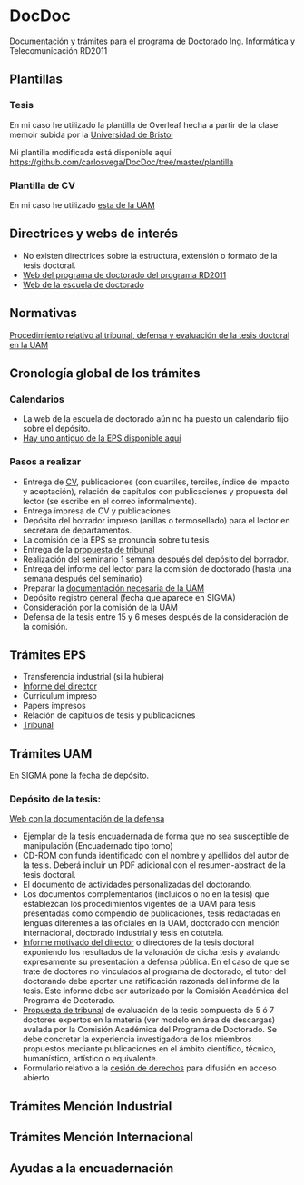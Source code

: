 # DocDoc
Documentación y trámites para el programa de Doctorado Ing. Informática y Telecomunicación RD2011

## Plantillas

### Tesis
En mi caso he utilizado la plantilla de Overleaf hecha a partir de la clase memoir subida por la [Universidad de Bristol](https://www.overleaf.com/latex/templates/university-of-bristol-thesis-template/kzqrfvyxxcdm)

Mi plantilla modificada está disponible aquí: https://github.com/carlosvega/DocDoc/tree/master/plantilla

### Plantilla de CV
En mi caso he utilizado [esta de la UAM](https://github.com/carlosvega/DocDoc/raw/master/otros/solicitud_concurso.doc)

## Directrices y webs de interés

* No existen directrices sobre la estructura, extensión o formato de la tesis doctoral.
* [Web del programa de doctorado del programa RD2011](https://goo.gl/xKsaVH)
* [Web de la escuela de doctorado](http://www.uam.es/EscuelaDoctorado/Home.htm?language=es_ES)

## Normativas

[Procedimiento relativo al tribunal, defensa y evaluación  de la tesis doctoral en la UAM](https://github.com/carlosvega/DocDoc/raw/master/uam/ProcedimientoTesis_Final_vigente.pdf)

## Cronología global de los trámites

### Calendarios

* La web de la escuela de doctorado aún no ha puesto un calendario fijo sobre el depósito.
* [Hay uno antiguo de la EPS disponible aquí](https://github.com/carlosvega/DocDoc/blob/master/otros/DiagramaPlazosDefensaTesis.pdf)

### Pasos a realizar

* Entrega de [CV](https://github.com/carlosvega/DocDoc/raw/master/otros/solicitud_concurso.doc), publicaciones (con cuartiles, terciles, índice de impacto y aceptación), relación de capítulos con publicaciones y propuesta del lector (se escribe en el correo informalmente).
* Entrega impresa de CV y publicaciones 
* Depósito del borrador impreso (anillas o termosellado) para el lector en secretara de departamentos.
* La comisión de la EPS se pronuncia sobre tu tesis
* Entrega de la [propuesta de tribunal](https://github.com/carlosvega/DocDoc/raw/master/uam/Propuesta%20de%20Tribunal%20de%20Tesis%20Doctoral.docx)
* Realización del seminario 1 semana después del depósito del borrador.
* Entrega del informe del lector para la comisión de doctorado (hasta una semana después del seminario)
* Preparar la [documentación necesaria de la UAM](https://github.com/carlosvega/DocDoc#depósito-de-la-tesis)
* Depósito registro general (fecha que aparece en SIGMA)
* Consideración por la comisión de la UAM
* Defensa de la tesis entre 15 y 6 meses después de la consideración de la comisión.

## Trámites EPS

* Transferencia industrial (si la hubiera)
* [Informe del director](https://github.com/carlosvega/DocDoc/raw/master/uam/Informe_director_tesis_17.doc)
* Curriculum impreso
* Papers impresos
* Relación de capítulos de tesis y publicaciones
* [Tribunal](https://github.com/carlosvega/DocDoc/blob/master/uam/Propuesta%20de%20Tribunal%20de%20Tesis%20Doctoral.docx)

## Trámites UAM

En SIGMA pone la fecha de depósito.

### Depósito de la tesis:
[Web con la documentación de la defensa](http://www.uam.es/EscuelaDoctorado/(es_ES)-Documentaci%C3%B3n-para-la-defensa/1429099857059.htm?language=es_ES&nDept=5&nodepath=Documentaci%C3%B3n%20para%20la%20defensa%20)

* Ejemplar de la tesis encuadernada de forma que no sea susceptible de manipulación (Encuadernado tipo tomo)
* CD-ROM con funda identificado con el nombre y apellidos del autor de la tesis. Deberá incluir un PDF adicional con el resumen-abstract de la tesis doctoral.
* El documento de actividades personalizadas del doctorando.
* Los documentos complementarios (incluidos o no en la tesis) que establezcan los procedimientos vigentes de la UAM para tesis presentadas como compendio de publicaciones, tesis redactadas en lenguas diferentes a las oficiales en la UAM, doctorado con mención internacional, doctorado industrial y tesis en cotutela.
* [Informe motivado del director](https://github.com/carlosvega/DocDoc/raw/master/uam/Informe_director_tesis_17.doc) o directores de la tesis doctoral exponiendo los resultados de la valoración de dicha tesis y avalando expresamente su presentación a defensa pública. En el caso de que se trate de doctores no vinculados al programa de doctorado, el tutor del doctorando debe aportar una ratificación razonada del informe de la tesis. Este informe debe ser autorizado por la Comisión Académica del Programa de Doctorado.
* [Propuesta de tribunal](https://github.com/carlosvega/DocDoc/raw/master/uam/Propuesta%20de%20Tribunal%20de%20Tesis%20Doctoral.docx) de evaluación de la tesis compuesta de 5 ó 7 doctores expertos en la materia (ver modelo en área de descargas) avalada por la Comisión Académica del Programa de Doctorado. Se debe concretar la experiencia investigadora de los miembros propuestos mediante publicaciones en el ámbito científico, técnico, humanístico, artístico o equivalente.
* Formulario relativo a la [cesión de derechos](https://github.com/carlosvega/DocDoc/raw/master/uam/EDUAM_Formulario_CesionDerechos_1%2C0.pdf) para difusión en acceso abierto

## Trámites Mención Industrial

## Trámites Mención Internacional

## Ayudas a la encuadernación
